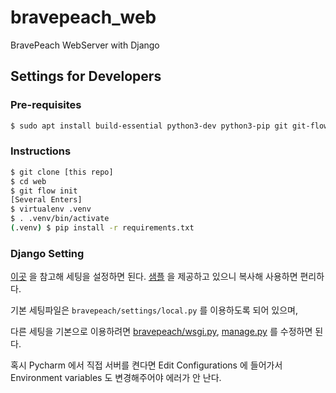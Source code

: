 # bravepeach_web
BravePeach WebServer with Django

## Settings for Developers

### Pre-requisites

```bash
$ sudo apt install build-essential python3-dev python3-pip git git-flow libssl-dev libffi-dev libmysqlclient-dev
```

### Instructions

```bash
$ git clone [this repo]
$ cd web
$ git flow init
[Several Enters]
$ virtualenv .venv
$ . .venv/bin/activate
(.venv) $ pip install -r requirements.txt
```

### Django Setting
[이곳](https://dayone.me/20Tcz1k) 을 참고해 세팅을 설정하면 된다. [샘플](bravepeach/settings/example.py) 을 제공하고 있으니 복사해 사용하면 편리하다.

기본 세팅파일은 `bravepeach/settings/local.py` 를 이용하도록 되어 있으며,

다른 세팅을 기본으로 이용하려면 [bravepeach/wsgi.py](bravepeach/wsgi.py), [manage.py](manage.py) 를 수정하면 된다.

혹시 Pycharm 에서 직접 서버를 켠다면 Edit Configurations 에 들어가서 Environment variables 도 변경해주어야 에러가 안 난다.
